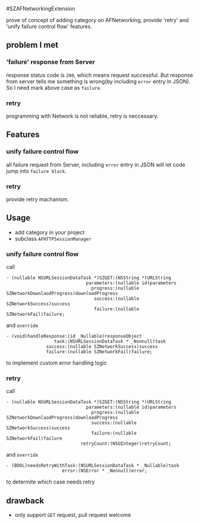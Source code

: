#SZAFNetworkingExtension

prove of concept of adding category on AFNetworking, provide 'retry' and 'unify
failure control flow' features.

## problem I met

### 'failure' response from Server
response status code is `200`, which means request successful. But response from
server tells me something is wrong(by including `error` entry in JSON). So I
need mark above case as `failure`.

### retry
programming with Network is not reliable, retry is neccessary.

## Features

### unify failure control flow
all failure request from Server, including `error` entry in JSON will let code
jump into `failure block`.

### retry
provide retry machanism.

## Usage

- add category in your project
- subclass `AFHTTPSessionManager`

### unify failure control flow
call

``` 
- (nullable NSURLSessionDataTask *)SZGET:(NSString *)URLString 
                              parameters:(nullable id)parameters 
                                progress:(nullable SZNetworkDownlaodProgress)downloadProgress 
                                 success:(nullable SZNetworkSuccess)success 
                                 failure:(nullable SZNetworkFail)failure;
```

and `override` 

```
- (void)handleResponse:(id _Nullable)responseObject 
                  task:(NSURLSessionDataTask * _Nonnull)task 
               success:(nullable SZNetworkSuccess)success 
               failure:(nullable SZNetworkFail)failure;
```
to implement custom error handling logic

### retry

call

```
- (nullable NSURLSessionDataTask *)SZGET:(NSString *)URLString
                              parameters:(nullable id)parameters
                                progress:(nullable SZNetworkDownlaodProgress)downloadProgress
                                success:(nullable SZNetworkSuccess)success
                                failure:(nullable SZNetworkFail)failure
                            retryCount:(NSUInteger)retryCount;
```

and `override`

```
- (BOOL)needsRetryWithTask:(NSURLSessionDataTask * _Nullable)task
                     error:(NSError * _Nonnull)error;
```

to determite which case needs retry

## drawback
- only support `GET` request, pull request welcome
